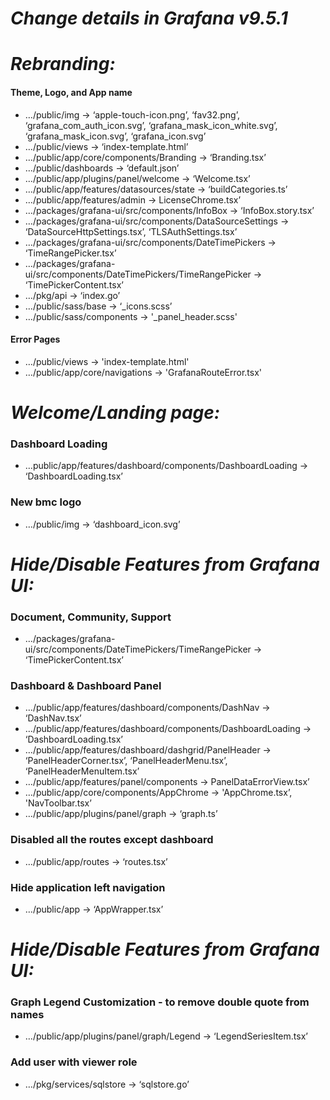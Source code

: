 # **_Change details in Grafana v9.5.1_**

# **_Rebranding:_**

#### Theme, Logo, and App name

- …/public/img -> ‘apple-touch-icon.png’, ‘fav32.png’, ‘grafana_com_auth_icon.svg’, ‘grafana_mask_icon_white.svg’, ‘grafana_mask_icon.svg’, ‘grafana_icon.svg’
- …/public/views -> ‘index-template.html’
- …/public/app/core/components/Branding -> ‘Branding.tsx’
- …/public/dashboards -> ‘default.json’
- …/public/app/plugins/panel/welcome -> ‘Welcome.tsx’
- …/public/app/features/datasources/state -> ‘buildCategories.ts’
- …/public/app/features/admin -> LicenseChrome.tsx’
- …/packages/grafana-ui/src/components/InfoBox -> ‘InfoBox.story.tsx’
- …/packages/grafana-ui/src/components/DataSourceSettings -> ‘DataSourceHttpSettings.tsx’, ‘TLSAuthSettings.tsx’
- …/packages/grafana-ui/src/components/DateTimePickers -> ‘TimeRangePicker.tsx’
- …/packages/grafana-ui/src/components/DateTimePickers/TimeRangePicker -> ‘TimePickerContent.tsx’
- …/pkg/api -> ‘index.go’
- …/public/sass/base -> ‘\_icons.scss’
- …/public/sass/components -> '\_panel_header.scss'

#### Error Pages

- …/public/views -> 'index-template.html'
- …/public/app/core/navigations -> 'GrafanaRouteError.tsx'

# **_Welcome/Landing page:_**

### Dashboard Loading

- …public/app/features/dashboard/components/DashboardLoading -> ‘DashboardLoading.tsx’

### New bmc logo

- …/public/img -> ‘dashboard_icon.svg’

# **_Hide/Disable Features from Grafana UI:_**

### Document, Community, Support

- …/packages/grafana-ui/src/components/DateTimePickers/TimeRangePicker -> ‘TimePickerContent.tsx’

### Dashboard & Dashboard Panel

- …/public/app/features/dashboard/components/DashNav -> ‘DashNav.tsx’
- …/public/app/features/dashboard/components/DashboardLoading -> ‘DashboardLoading.tsx’
- …/public/app/features/dashboard/dashgrid/PanelHeader -> ‘PanelHeaderCorner.tsx’, ‘PanelHeaderMenu.tsx’, ‘PanelHeaderMenuItem.tsx’
- …/public/app/features/panel/components -> PanelDataErrorView.tsx’
- …/public/app/core/components/AppChrome -> 'AppChrome.tsx’, 'NavToolbar.tsx’
- …/public/app/plugins/panel/graph -> ‘graph.ts’

### Disabled all the routes except dashboard

- …/public/app/routes -> ‘routes.tsx’

### Hide application left navigation

- …/public/app -> ‘AppWrapper.tsx’

# **_Hide/Disable Features from Grafana UI:_**

### Graph Legend Customization - to remove double quote from names

- …/public/app/plugins/panel/graph/Legend -> ‘LegendSeriesItem.tsx’

### Add user with viewer role

- …/pkg/services/sqlstore -> ‘sqlstore.go’
